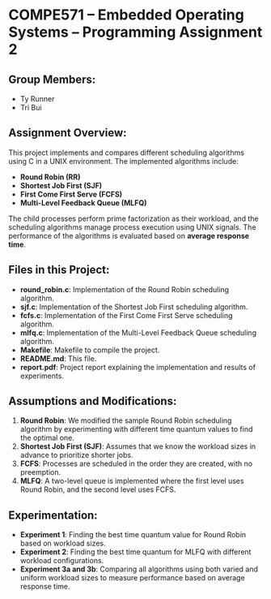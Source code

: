 # COMPE571 – Embedded Operating Systems – Programming Assignment 2

## Group Members:
- Ty Runner
- Tri Bui

## Assignment Overview:
This project implements and compares different scheduling algorithms using C in a UNIX environment. The implemented algorithms include:
- **Round Robin (RR)**
- **Shortest Job First (SJF)**
- **First Come First Serve (FCFS)**
- **Multi-Level Feedback Queue (MLFQ)**

The child processes perform prime factorization as their workload, and the scheduling algorithms manage process execution using UNIX signals. The performance of the algorithms is evaluated based on **average response time**.

## Files in this Project:
- **round_robin.c**: Implementation of the Round Robin scheduling algorithm.
- **sjf.c**: Implementation of the Shortest Job First scheduling algorithm.
- **fcfs.c**: Implementation of the First Come First Serve scheduling algorithm.
- **mlfq.c**: Implementation of the Multi-Level Feedback Queue scheduling algorithm.
- **Makefile**: Makefile to compile the project.
- **README.md**: This file.
- **report.pdf**: Project report explaining the implementation and results of experiments.

## Assumptions and Modifications:
1. **Round Robin**: We modified the sample Round Robin scheduling algorithm by experimenting with different time quantum values to find the optimal one.
2. **Shortest Job First (SJF)**: Assumes that we know the workload sizes in advance to prioritize shorter jobs.
3. **FCFS**: Processes are scheduled in the order they are created, with no preemption.
4. **MLFQ**: A two-level queue is implemented where the first level uses Round Robin, and the second level uses FCFS.

## Experimentation:
- **Experiment 1**: Finding the best time quantum value for Round Robin based on workload sizes.
- **Experiment 2**: Finding the best time quantum for MLFQ with different workload configurations.
- **Experiment 3a and 3b**: Comparing all algorithms using both varied and uniform workload sizes to measure performance based on average response time.
